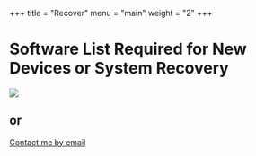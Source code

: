+++
title = "Recover"
menu = "main"
weight = "2"
+++


# Software List Required for New Devices or System Recovery
![](https://cdn.jsdelivr.net/gh/jinyekey/image/blog/qr1regr.png)
 ## or
[Contact me by email](mailto:admin@jinye.eu.org)<br />
